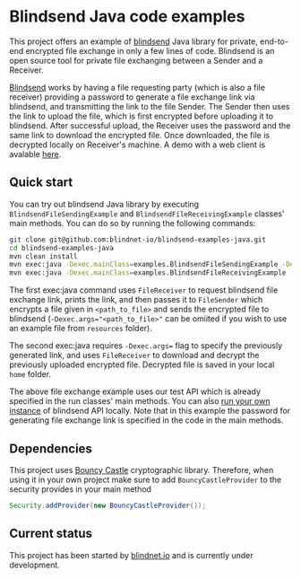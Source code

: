 # Blindsend Java code examples

This project offers an example of [blindsend](https://github.com/blindnet-io/blindsend) Java library for private, end-to-end encrypted file exchange in only a few lines of code. Blindsend is an open source tool for private file exchanging between a Sender and a Receiver.

[Blindsend](https://github.com/blindnet-io/blindsend) works by having a file requesting party (which is also a file receiver) providing a password to generate a file exchange link via blindsend, and transmitting the link to the file Sender. The Sender then uses the link to upload the file, which is first encrypted before uploading it to blindsend. After successful upload, the Receiver uses the password and the same link to download the encrypted file. Once downloaded, the file is decrypted locally on Receiver's machine. A demo with a web client is avalable [here](https://blindsend.xyz).

## Quick start

You can try out blindsend Java library by executing `BlindsendFileSendingExample` and `BlindsendFileReceivingExample` classes' main methods. You can do so by running the following commands:
```bash
git clone git@github.com:blindnet-io/blindsend-examples-java.git
cd blindsend-examples-java
mvn clean install
mvn exec:java -Dexec.mainClass=examples.BlindsendFileSendingExample -Dexec.args="<path_to_file>"
mvn exec:java -Dexec.mainClass=examples.BlindsendFileReceivingExample -Dexec.args="<blindsend_link>"
```
The first exec:java command uses `FileReceiver` to request blindsend file exchange link, prints the link, and then passes it to `FileSender` which encrypts a file given in `<path_to_file>` and sends the encrypted file to blindsend (`-Dexec.args="<path_to_file>"` can be omiited if you wish to use an example file from `resources` folder).

The second exec:java requires `-Dexec.args=` flag to specify the previously generated link, and uses `FileReceiver` to download and decrypt the previously uploaded encrypted file. Decrypted file is saved in your local `home` folder.

The above file exchange example uses our test API which is already specified in the run classes' main methods. You can also [run your own instance](https://github.com/blindnet-io/blindsend-be#installation-instructions) of blindsend API locally. Note that in this example the password for generating file exchange link is specified in the code in the main methods.

## Dependencies

This project uses [Bouncy Castle](https://www.bouncycastle.org/) cryptographic library. Therefore, when using it in your own project make sure to add `BouncyCastleProvider` to the security provides in your main method
```Java
Security.addProvider(new BouncyCastleProvider());
```  

## Current status
This project has been started by [blindnet.io](https://blindnet.io/) and is currently under development.

